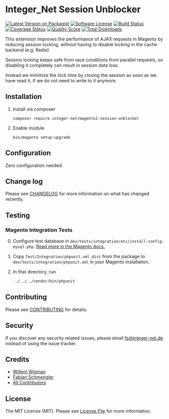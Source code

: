 # Integer_Net Session Unblocker

[![Latest Version on Packagist][ico-version]][link-packagist]
[![Software License][ico-license]](LICENSE.md)
[![Build Status][ico-travis]][link-travis]
[![Coverage Status][ico-scrutinizer]][link-scrutinizer]
[![Quality Score][ico-code-quality]][link-code-quality]
[![Total Downloads][ico-downloads]][link-downloads]


This extension improves the performance of AJAX requests in Magento by reducing session locking, without having to disable locking in the cache backend (e.g. Redis)

Session locking keeps safe from race conditions from parallel requests, so disabling it completely can result in session data loss.

Instead we minimize the lock time by closing the session as soon as we have read it, if we do not need to write to it anymore.

## Installation

1. Install via composer
    ```
    composer require integer-net/magento2-session-unblocker
    ```
2. Enable module
    ```
    bin/magento setup:upgrade
    ```
## Configuration

Zero configuration needed.

## Change log

Please see [CHANGELOG](CHANGELOG.md) for more information on what has changed recently.

## Testing

### Magento Integration Tests

0. Configure test database in `dev/tests/integration/etc/install-config-mysql.php`. [Read more in the Magento docs.](https://devdocs.magento.com/guides/v2.3/test/integration/integration_test_execution.html) 

1. Copy `Test/Integration/phpunit.xml.dist` from the package to `dev/tests/integration/phpunit.xml` in your Magento installation.

2. In that directory, run
    ``` bash
    ../../../vendor/bin/phpunit
    ```


## Contributing

Please see [CONTRIBUTING](CONTRIBUTING.md) for details.

## Security

If you discover any security related issues, please email fs@integer-net.de instead of using the issue tracker.

## Credits

- [Willem Wigman][link-author]
- [Fabian Schmengler][link-author2]
- [All Contributors][link-contributors]

## License

The MIT License (MIT). Please see [License File](LICENSE.txt) for more information.

[ico-version]: https://img.shields.io/packagist/v/integer-net/magento2-session-unblocker.svg?style=flat-square
[ico-license]: https://img.shields.io/badge/license-MIT-brightgreen.svg?style=flat-square
[ico-travis]: https://img.shields.io/travis/integer-net/magento2-session-unblocker/master.svg?style=flat-square
[ico-scrutinizer]: https://img.shields.io/scrutinizer/coverage/g/integer-net/magento2-session-unblocker.svg?style=flat-square
[ico-code-quality]: https://img.shields.io/scrutinizer/g/integer-net/magento2-session-unblocker.svg?style=flat-square
[ico-downloads]: https://img.shields.io/packagist/dt/integer-net/magento2-session-unblocker.svg?style=flat-square

[link-packagist]: https://packagist.org/packages/integer-net/magento2-session-unblocker
[link-travis]: https://travis-ci.org/integer-net/magento2-session-unblocker
[link-scrutinizer]: https://scrutinizer-ci.com/g/integer-net/magento2-session-unblocker/code-structure
[link-code-quality]: https://scrutinizer-ci.com/g/integer-net/magento2-session-unblocker
[link-downloads]: https://packagist.org/packages/integer-net/magento2-session-unblocker
[link-author]: https://github.com/wigman
[link-author2]: https://github.com/schmengler
[link-contributors]: ../../contributors
